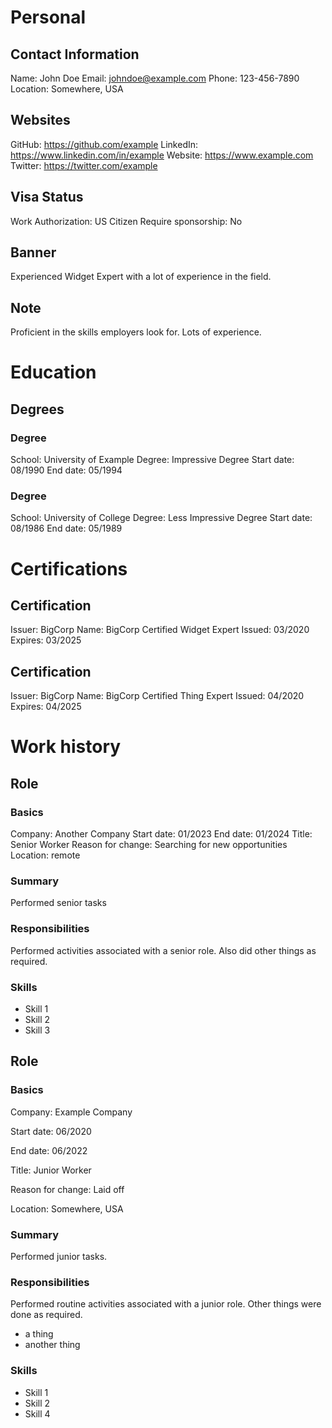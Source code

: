 # Personal

## Contact Information
Name: John Doe
Email: johndoe@example.com
Phone: 123-456-7890
Location: Somewhere, USA

## Websites
GitHub: https://github.com/example
LinkedIn: https://www.linkedin.com/in/example
Website: https://www.example.com
Twitter: https://twitter.com/example

## Visa Status
Work Authorization: US Citizen
Require sponsorship: No


## Banner

Experienced Widget Expert with a lot of experience in the field.

## Note

Proficient in the skills employers look for.
Lots of experience.

# Education

## Degrees

### Degree
School: University of Example
Degree: Impressive Degree
Start date: 08/1990
End date: 05/1994

### Degree
School: University of College
Degree: Less Impressive Degree
Start date: 08/1986
End date: 05/1989

# Certifications

## Certification

Issuer: BigCorp
Name: BigCorp Certified Widget Expert
Issued: 03/2020
Expires: 03/2025

## Certification
Issuer: BigCorp
Name: BigCorp Certified Thing Expert
Issued: 04/2020
Expires: 04/2025

# Work history

## Role

### Basics
Company: Another Company
Start date: 01/2023
End date: 01/2024
Title: Senior Worker
Reason for change: Searching for new opportunities
Location: remote

### Summary
Performed senior tasks

### Responsibilities
Performed activities associated with a senior role.
Also did other things as required.

### Skills
* Skill 1
* Skill 2
* Skill 3

## Role

### Basics
Company: Example Company

Start date: 06/2020

End date: 06/2022

Title: Junior Worker

Reason for change: Laid off

Location: Somewhere, USA

### Summary
Performed junior tasks.

### Responsibilities
Performed routine activities associated with a junior role.
Other things were done as required.
* a thing
* another thing

### Skills

* Skill 1
* Skill 2
* Skill 4